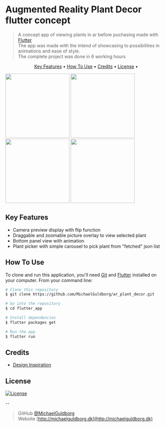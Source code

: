 

# Augmented Reality Plant Decor flutter concept
> A concept app of viewing plants in ar before puchasing made with <a href="https://flutter.dev" target="_blank">Flutter</a>\
> The app was made with the intend of showcasing to possibilities in animations and ease of style.\
> The complete project was done in 6 working hours

<p align="center">
  <a href="#key-features">Key Features</a> •
  <a href="#how-to-use">How To Use</a> •
  <a href="#credits">Credits</a> •
  <a href="#license">License</a> •
</p>

<p float="left">
  <img src="https://github.com/MichaelGuldborg/ar_plant_decor/tree/master/assets/screenshots/home_page_01.jpg" width="200" />
  <img src="https://github.com/MichaelGuldborg/ar_plant_decor/tree/master/assets/screenshots/home_page_02.jpg" width="200" />
  <img src="https://github.com/MichaelGuldborg/ar_plant_decor/tree/master/assets/screenshots/home_page_03.jpg" width="200" />
  <img src="https://github.com/MichaelGuldborg/ar_plant_decor/tree/master/assets/screenshots/plant_picker_01.jpg" width="200" />
</p>

## Key Features

* Camera preview display with flip function
* Draggable and zoomable picture overlay to view selected plant
* Bottom panel view with animation
* Plant picker with simple carousel to pick plant from "fetched" json list

## How To Use

To clone and run this application, you'll need [Git](https://git-scm.com) and [Flutter](https://flutter.dev/docs/get-started/install) installed on your computer.
From your command line:

```bash
# Clone this repository
$ git clone https://github.com/MichaelGuldborg/ar_plant_decor.git

# Go into the repository
$ cd flutter_app

# Install dependencies
$ flutter packages get

# Run the app
$ flutter run
```

<!--
## Download

You can [download](https://play.google.com/store/apps/details?id=com.queenstech.todo) the latest installable version of Todo for Android.

 <a href="https://play.google.com/store/apps/details?id=com.queenstech.todo"><img src="https://play.google.com/intl/en_us/badges/images/generic/ne_badge_web_generic.png" width="250"></a>

-->


## Credits
- [Design Inspiration](https://dribbble.com/shots/4224139-House-of-Plants-AR-Concept)

## License
[![License](http://img.shields.io/:license-mit-blue.svg?style=flat-square)](http://badges.mit-license.org)


--

> GitHub [@MichaelGuldborg](https://github.com/MichaelGuldborg)\
> Website [http://michaelguldborg.dk](http://michaelguldborg.dk)
